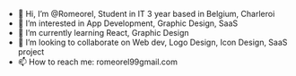 - 👋 Hi, I’m @Romeorel, Student in IT 3 year based in Belgium, Charleroi
- 👀 I’m interested in App Development, Graphic Design, SaaS
- 🌱 I’m currently learning React, Graphic Design
- 💞️ I’m looking to collaborate on Web dev, Logo Design, Icon Design, SaaS project
- 📫 How to reach me:
   romeorel99gmail.com

<!---
Romeorel/Romeorel is a ✨ special ✨ repository because its `README.md` (this file) appears on your GitHub profile.
You can click the Preview link to take a look at your changes.
--->
